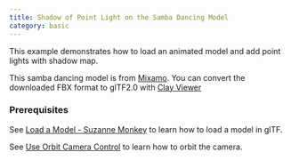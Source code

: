 ```yaml
---
title: Shadow of Point Light on the Samba Dancing Model
category: basic
---
```


This example demonstrates how to load an animated model and add point lights with shadow map.

This samba dancing model is from [Mixamo](https://www.mixamo.com/). You can convert the downloaded FBX format to glTF2.0 with [Clay Viewer](https://github.com/pissang/clay-viewer#app)

### Prerequisites

See [Load a Model - Suzanne Monkey](./basicModelMonkey.html) to learn how to load a model in glTF.

See [Use Orbit Camera Control](./basicOrbitControl.html) to learn how to orbit the camera.